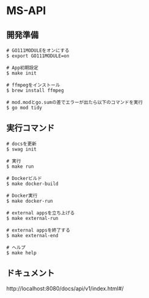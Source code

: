 # MS-API

## 開発準備

```
# GO111MODULEをオンにする
$ export GO111MODULE=on

# App初期設定
$ make init

# ffmpegをインストール
$ brew install ffmpeg

# mod.modとgo.sumの差でエラーが出たら以下のコマンドを実行
$ go mod tidy
```

## 実行コマンド

```
# docsを更新
$ swag init

# 実行
$ make run

# Dockerビルド
$ make docker-build

# Docker実行
$ make docker-run

# external appsを立ち上げる
$ make external-run

# external appsを終了する
$ make external-end

# ヘルプ
$ make help
```

## ドキュメント

http://localhost:8080/docs/api/v1/index.html#/

